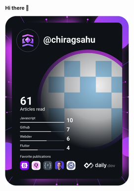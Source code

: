 ### Hi there 👋
<a href="https://app.daily.dev/DailyDevTips"><img src="https://github.com/chiragsahu/chiragsahu/blob/main/devcard.svg" width="400" alt="Chirag Sahu's Dev Card"/></a>

<!--
**chiragsahu/chiragsahu** is a ✨ _special_ ✨ repository because its `README.md` (this file) appears on your GitHub profile.

Here are some ideas to get you started:

- 🔭 I’m currently working on ...
- 🌱 I’m currently learning ...
- 👯 I’m looking to collaborate on ...
- 🤔 I’m looking for help with ...
- 💬 Ask me about ...
- 📫 How to reach me: ...
- 😄 Pronouns: ...
- ⚡ Fun fact: ...
-->
